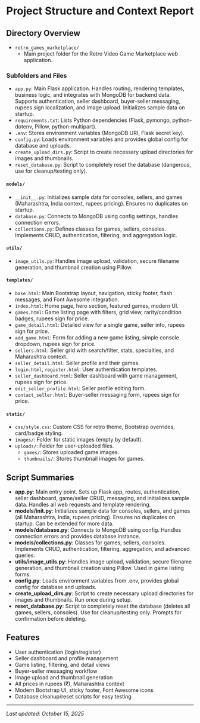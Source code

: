 # Project Structure and Context Report

## Directory Overview

- `retro_games_marketplace/`
  - Main project folder for the Retro Video Game Marketplace web application.

### Subfolders and Files

- `app.py`: Main Flask application. Handles routing, rendering templates, business logic, and integrates with MongoDB for backend data. Supports authentication, seller dashboard, buyer-seller messaging, rupees sign localization, and image upload. Initializes sample data on startup.
- `requirements.txt`: Lists Python dependencies (Flask, pymongo, python-dotenv, Pillow, python-multipart).
- `.env`: Stores environment variables (MongoDB URI, Flask secret key).
- `config.py`: Loads environment variables and provides global config for database and uploads.
- `create_upload_dirs.py`: Script to create necessary upload directories for images and thumbnails.
- `reset_database.py`: Script to completely reset the database (dangerous, use for cleanup/testing only).

#### `models/`
- `__init__.py`: Initializes sample data for consoles, sellers, and games (Maharashtra, India context, rupees pricing). Ensures no duplicates on startup.
- `database.py`: Connects to MongoDB using config settings, handles connection errors.
- `collections.py`: Defines classes for games, sellers, consoles. Implements CRUD, authentication, filtering, and aggregation logic.

#### `utils/`
- `image_utils.py`: Handles image upload, validation, secure filename generation, and thumbnail creation using Pillow.

#### `templates/`
- `base.html`: Main Bootstrap layout, navigation, sticky footer, flash messages, and Font Awesome integration.
- `index.html`: Home page, hero section, featured games, modern UI.
- `games.html`: Game listing page with filters, grid view, rarity/condition badges, rupees sign for price.
- `game_detail.html`: Detailed view for a single game, seller info, rupees sign for price.
- `add_game.html`: Form for adding a new game listing, simple console dropdown, rupees sign for price.
- `sellers.html`: Seller grid with search/filter, stats, specialties, and Maharashtra context.
- `seller_detail.html`: Seller profile and their games.
- `login.html`, `register.html`: User authentication templates.
- `seller_dashboard.html`: Seller dashboard with game management, rupees sign for price.
- `edit_seller_profile.html`: Seller profile editing form.
- `contact_seller.html`: Buyer-seller messaging form, rupees sign for price.

#### `static/`
- `css/style.css`: Custom CSS for retro theme, Bootstrap overrides, card/badge styling.
- `images/`: Folder for static images (empty by default).
- `uploads/`: Folder for user-uploaded files.
  - `games/`: Stores uploaded game images.
  - `thumbnails/`: Stores thumbnail images for games.

## Script Summaries

- **app.py**: Main entry point. Sets up Flask app, routes, authentication, seller dashboard, game/seller CRUD, messaging, and initializes sample data. Handles all web requests and template rendering.
- **models/__init__.py**: Initializes sample data for consoles, sellers, and games (all Maharashtra, India, rupees pricing). Ensures no duplicates on startup. Can be extended for more data.
- **models/database.py**: Connects to MongoDB using config. Handles connection errors and provides database instance.
- **models/collections.py**: Classes for games, sellers, consoles. Implements CRUD, authentication, filtering, aggregation, and advanced queries.
- **utils/image_utils.py**: Handles image upload, validation, secure filename generation, and thumbnail creation using Pillow. Used in game listing forms.
- **config.py**: Loads environment variables from .env, provides global config for database and uploads.
- **create_upload_dirs.py**: Script to create necessary upload directories for images and thumbnails. Run once during setup.
- **reset_database.py**: Script to completely reset the database (deletes all games, sellers, consoles). Use for cleanup/testing only. Prompts for confirmation before deleting.

## Features
- User authentication (login/register)
- Seller dashboard and profile management
- Game listing, filtering, and detail views
- Buyer-seller messaging workflow
- Image upload and thumbnail generation
- All prices in rupees (₹), Maharashtra context
- Modern Bootstrap UI, sticky footer, Font Awesome icons
- Database cleanup/reset scripts for easy testing

---

*Last updated: October 15, 2025*
